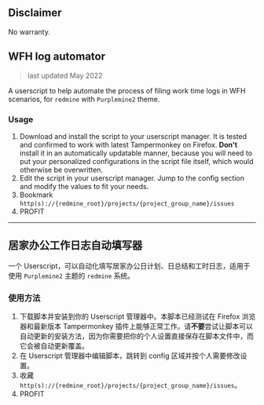 ## Disclaimer

No warranty.

## WFH log automator

> last updated May 2022

A userscript to help automate the process of filing work time logs in WFH scenarios, for `redmine` with `Purplemine2` theme.

### Usage

1. Download and install the script to your userscript manager. It is tested and confirmed to work with latest Tampermonkey on Firefox. **Don't** install it in an automatically updatable manner, because you will need to put your personalized configurations in the script file itself, which would otherwise be overwritten.
2. Edit the script in your userscript manager. Jump to the config section and modify the values to fit your needs.
3. Bookmark `http(s)://{redmine_root}/projects/{project_group_name}/issues`
4. PROFIT

---

## 居家办公工作日志自动填写器

一个 Userscript，可以自动化填写居家办公日计划、日总结和工时日志，适用于使用 `Purplemine2` 主题的 `redmine` 系统。

### 使用方法

1. 下载脚本并安装到你的 Userscript 管理器中。本脚本已经测试在 Firefox 浏览器和最新版本 Tampermonkey 插件上能够正常工作。请**不要**尝试让脚本可以自动更新的安装方法，因为你需要把你的个人设置直接保存在脚本文件中，而它会被自动更新覆盖。
2. 在 Userscript 管理器中编辑脚本，跳转到 config 区域并按个人需要修改设置。
3. 收藏 `http(s)://{redmine_root}/projects/{project_group_name}/issues`。
4. PROFIT
